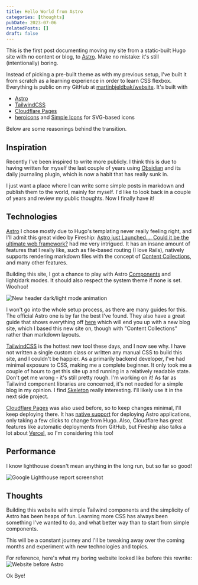 ```yaml
---
title: Hello World from Astro
categories: [thoughts]
pubDate: 2023-07-06
relatedPosts: []
draft: false
---
```


This is the first post documenting moving my site from a static-built Hugo site
with no content or blog, to [Astro]. Make no mistake: it's still (intentionally) boring.

Instead of picking a pre-built theme as with my previous setup, I've built it from
scratch as a learning experience in order to learn CSS flexbox. Everything is public on my GitHub at
[martinbjeldbak/website]. It's built with

- [Astro]
- [TailwindCSS]
- [Cloudflare Pages]
- [heroicons] and [Simple Icons] for SVG-based icons

Below are some reasonings behind the transition.

## Inspiration

Recently I've been inspired to write more publicly. I think this is due to having
written for myself the last couple of years using [Obsidian] and its daily journaling plugin,
which is now a habit that has really sunk in.

I just want a place where I can write some simple posts in markdown and publish
them to the world, mainly for myself. I'd like to look back in a couple of years
and review my public thoughts. Now I finally have it!

## Technologies

[Astro] I chose mostly due to Hugo's templating never really feeling right, and I'll admit this
great video by Fireship: [Astro just Launched.... Could it be the ultimate web framework?][1]
had me very intrigued. It has an insane amount of features that I really like,
such as file-based routing (I love Rails), natively supports rendering markdown files
with the concept of [Content Collections][2], and many other features.

Building this site, I got a chance to play with Astro [Components][3] and light/dark modes. It should
also respect the system theme if none is set. Woohoo!

![New header dark/light mode animation](assets/mode-change.apng)

I won't go into the whole setup process, as there are many guides for this. The
official Astro one is by far the best I've found. They also have a great guide
that shows everything off [here][4] which will end you up with a new blog site,
which I based this new site on, though with "Content Collections" rather than markdown layouts.

[TailwindCSS] is the hottest new tool these days, and I now
see why. I have not written a single custom class or written any manual CSS to
build this site, and I couldn't be happier. As a primarily backend developer, I've had minimal exposure to CSS, making
me a complete beginner. It only took me a couple of hours to get this site up and
running in a relatively readable state. Don't get me wrong - it's still pretty rough. I'm working on it!
As far as Tailwind component libraries are concerned, it's not needed for a simple
blog in my opinion. I find [Skeleton] really interesting. I'll likely
use it in the next side project.

[Cloudflare Pages] was also used before, so to keep changes minimal, I'll keep
deploying there. It has [native support][astrocloudflare] for deploying Astro
applications, only taking a few clicks to change from Hugo. Also, Cloudflare has great features like automatic deployments from GitHub,
but Fireship also talks a lot about [Vercel], so I'm considering this too!

## Performance

I know lighthouse doesn't mean anything in the long run, but so far so good!

![Google Lighthouse report screenshot](/assets/performance.png)

## Thoughts

Building this website with simple Tailwind components and the simplicity of Astro
has been heaps of fun. Learning more CSS has always been something I've wanted to do, and what better way
than to start from simple components.

This will be a constant journey and I'll be tweaking away over the coming months
and experiment with new technologies and topics.


For reference, here's what my boring website looked like before this rewrite:
![Website before Astro](/assets/personal-before.png)

Ok Bye!

[Tailwindcss]: https://tailwindcss.com
[Astro]: https://astro.build/
[Cloudflare Pages]: https://pages.cloudflare.com/
[Obsidian]: https://obsidian.md/
[1]: https://www.youtube.com/watch?v=gxBkghlglTg
[2]: https://docs.astro.build/en/guides/content-collections/
[3]: https://docs.astro.build/en/core-concepts/astro-components/
[4]: https://docs.astro.build/en/tutorial/0-introduction/
[Skeleton]: https://www.skeleton.dev
[Vercel]: https://vercel.com/
[heroicons]: https://heroicons.com/
[Simple Icons]: https://simpleicons.org/
[martinbjeldbak/website]: https://github.com/martinbjeldbak/website
[astrocloudflare]: https://docs.astro.build/en/guides/deploy/cloudflare/

